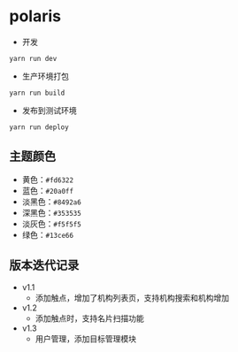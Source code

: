 # polaris

* 开发

```
yarn run dev
```

* 生产环境打包

```
yarn run build
```

* 发布到测试环境

```
yarn run deploy
```


## 主题颜色

* 黄色：`#fd6322`
* 蓝色：`#20a0ff`
* 淡黑色：`#8492a6`
* 深黑色：`#353535`
* 淡灰色：`#f5f5f5`
* 绿色：`#13ce66`

## 版本迭代记录
- v1.1
  - 添加触点，增加了机构列表页，支持机构搜索和机构增加
- v1.2
  - 添加触点时，支持名片扫描功能
- v1.3
  - 用户管理，添加目标管理模块



